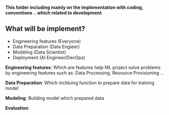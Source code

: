 **This folder including mainly on the implementation with coding, conventions .. which related to development**

**What will be implement?**
- 
- Engineering features (Everyone)
- Data Preparation (Data Engieer)
- Modeling (Data Scientist)
- Deployment (AI Engineer/DevOps)

**Engineering features**: Which are features help ML project solve problems by engineering features such as: Data Processing, Resource Provisioning ...

**Data Preparation**: Which inclduing function to prepare data for training model

**Modeling**: Building model which prepared data

**Evaluation**: 